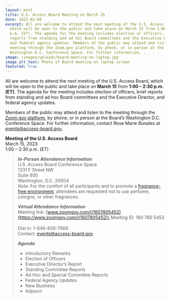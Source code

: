 ```yaml
---
layout: post
title: U.S. Access Board Meeting on March 15
date: 2023-02-09
excerpt: All are welcome to attend the next meeting of the U.S. Access Board,
  which will be open to the public and take place on March 15 from 1:00 – 2:30
  p.m. (ET). The agenda for the meeting includes election of officers, brief
  reports from standing and ad hoc Board committees and the Executive Director,
  and federal agency updates. Members of the public may attend and listen to the
  meeting through the Zoom.gov platform, by phone, or in person at the Board’s
  Washington D.C. Conference Space. For further information, . . .
image: /images/uploads/board-meeting-on-laptop.jpg
image_alt_text: Photo of Board meeting on laptop screen
featured: true
---
```

All are welcome to attend the next meeting of the U.S. Access Board, which will be open to the public and take place on **March 15** from **1:00 – 2:30 p.m. (ET)**. The agenda for the meeting includes election of officers, brief reports from standing and ad hoc Board committees and the Executive Director, and federal agency updates. 

Members of the public may attend and listen to the meeting through the [Zoom.gov platform,](https://www.zoomgov.com/j/1607805452) by phone, or in person at the Board’s Washington D.C. Conference Space. For further information, contact Rose Marie Bunales at [events@access-board.gov.](mailto:events@access-board.gov)  

**Meeting of the U.S. Access Board**  \
March 15, 2023 \
1:00 – 2:30 p.m. (ET) 

> ***In-Person Attendance Information*** \
> U.S. Access Board Conference Space \
> 1331 F Street NW \
> Suite 800 \
> Washington, D.C. 20004\
> *Note*: For the comfort of all participants and to promote a [fragrance-free environment](https://www.access-board.gov/about/policy/ffe.html), attendees are requested not to use perfume, cologne, or other fragrances.
>
> ***Virtual Attendance Information*** \
> Meeting link: [www.zoomgov.com/j/1607805452](https://www.zoomgov.com/j/1607805452)\
> Meeting ID: 160 780 5452  \
> Dial in: 1-646-828-7666  \
> Contact: [events@access-board.gov](mailto:events@access-board.gov)    
>
> ***Agenda***
> * Introductory Remarks 
> * Election of Officers 
> * Executive Director’s Report 
> * Standing Committee Reports 
> * Ad Hoc and Special Committee Reports 
> * Federal Agency Updates 
> * New Business 
> * Adjourn


